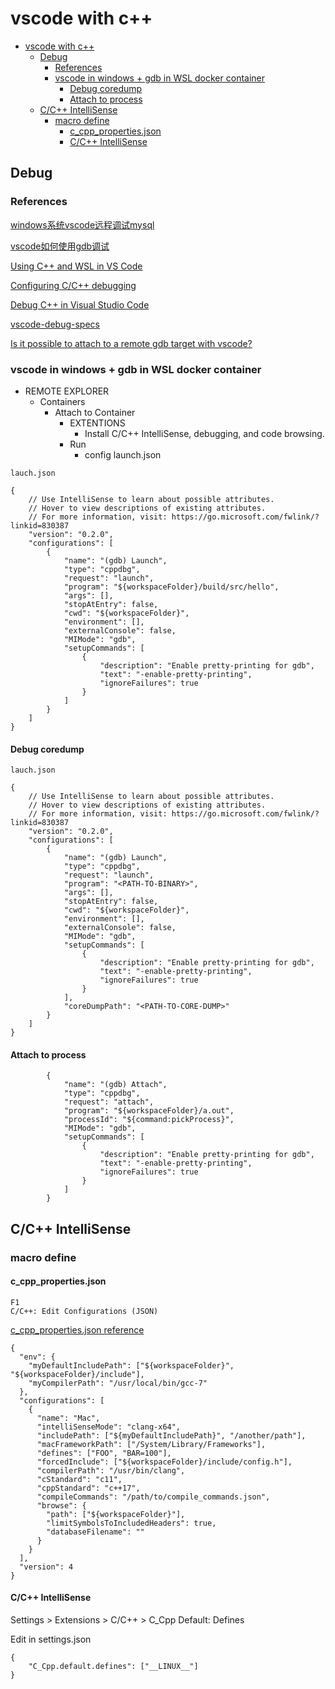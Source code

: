 # vscode with c++

- [vscode with c++](#vscode-with-c)
  - [Debug](#debug)
    - [References](#references)
    - [vscode in windows + gdb in WSL docker container](#vscode-in-windows--gdb-in-wsl-docker-container)
      - [Debug coredump](#debug-coredump)
      - [Attach to process](#attach-to-process)
  - [C/C++ IntelliSense](#cc-intellisense)
    - [macro define](#macro-define)
      - [c_cpp_properties.json](#c_cpp_propertiesjson)
      - [C/C++ IntelliSense](#cc-intellisense-1)

## Debug

### References

[windows系统vscode远程调试mysql](http://blog.itpub.net/11566490/viewspace-2670551/)

[vscode如何使用gdb调试](https://www.php.cn/tool/vscode/442575.html)

[Using C++ and WSL in VS Code](https://code.visualstudio.com/docs/cpp/config-wsl)

[Configuring C/C++ debugging](https://code.visualstudio.com/docs/cpp/launch-json-reference)

[Debug C++ in Visual Studio Code](https://code.visualstudio.com/docs/cpp/cpp-debug)

[vscode-debug-specs](https://74th.github.io/vscode-debug-specs/cpp/)

[Is it possible to attach to a remote gdb target with vscode?](https://stackoverflow.com/questions/38089178/is-it-possible-to-attach-to-a-remote-gdb-target-with-vscode)

### vscode in windows + gdb in WSL docker container

- REMOTE EXPLORER
  - Containers
    - Attach to Container
      - EXTENTIONS
        - Install C/C++ IntelliSense, debugging, and code browsing.
      - Run
        - config launch.json

`lauch.json`

    {
        // Use IntelliSense to learn about possible attributes.
        // Hover to view descriptions of existing attributes.
        // For more information, visit: https://go.microsoft.com/fwlink/?linkid=830387
        "version": "0.2.0",
        "configurations": [
            {
                "name": "(gdb) Launch",
                "type": "cppdbg",
                "request": "launch",
                "program": "${workspaceFolder}/build/src/hello",
                "args": [],
                "stopAtEntry": false,
                "cwd": "${workspaceFolder}",
                "environment": [],
                "externalConsole": false,
                "MIMode": "gdb",
                "setupCommands": [
                    {
                        "description": "Enable pretty-printing for gdb",
                        "text": "-enable-pretty-printing",
                        "ignoreFailures": true
                    }
                ]
            }
        ]
    }

#### Debug coredump

`lauch.json`

    {
        // Use IntelliSense to learn about possible attributes.
        // Hover to view descriptions of existing attributes.
        // For more information, visit: https://go.microsoft.com/fwlink/?linkid=830387
        "version": "0.2.0",
        "configurations": [
            {
                "name": "(gdb) Launch",
                "type": "cppdbg",
                "request": "launch",
                "program": "<PATH-TO-BINARY>",
                "args": [],
                "stopAtEntry": false,
                "cwd": "${workspaceFolder}",
                "environment": [],
                "externalConsole": false,
                "MIMode": "gdb",
                "setupCommands": [
                    {
                        "description": "Enable pretty-printing for gdb",
                        "text": "-enable-pretty-printing",
                        "ignoreFailures": true
                    }
                ],
                "coreDumpPath": "<PATH-TO-CORE-DUMP>"
            }
        ]
    }

#### Attach to process

            {
                "name": "(gdb) Attach",
                "type": "cppdbg",
                "request": "attach",
                "program": "${workspaceFolder}/a.out",
                "processId": "${command:pickProcess}",
                "MIMode": "gdb",
                "setupCommands": [
                    {
                        "description": "Enable pretty-printing for gdb",
                        "text": "-enable-pretty-printing",
                        "ignoreFailures": true
                    }
                ]
            }

## C/C++ IntelliSense

### macro define

#### c_cpp_properties.json

    F1
    C/C++: Edit Configurations (JSON)

[c_cpp_properties.json reference](https://code.visualstudio.com/docs/cpp/c-cpp-properties-schema-reference)

    {
      "env": {
        "myDefaultIncludePath": ["${workspaceFolder}", "${workspaceFolder}/include"],
        "myCompilerPath": "/usr/local/bin/gcc-7"
      },
      "configurations": [
        {
          "name": "Mac",
          "intelliSenseMode": "clang-x64",
          "includePath": ["${myDefaultIncludePath}", "/another/path"],
          "macFrameworkPath": ["/System/Library/Frameworks"],
          "defines": ["FOO", "BAR=100"],
          "forcedInclude": ["${workspaceFolder}/include/config.h"],
          "compilerPath": "/usr/bin/clang",
          "cStandard": "c11",
          "cppStandard": "c++17",
          "compileCommands": "/path/to/compile_commands.json",
          "browse": {
            "path": ["${workspaceFolder}"],
            "limitSymbolsToIncludedHeaders": true,
            "databaseFilename": ""
          }
        }
      ],
      "version": 4
    }

#### C/C++ IntelliSense

Settings > Extensions > C/C++ > C_Cpp Default: Defines

Edit in settings.json

    {
        "C_Cpp.default.defines": ["__LINUX__"]
    }

